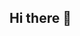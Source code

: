 ## Hi there 👋

<!--
**amanmprojects/amanmprojects** is a ✨ _special_ ✨ repository because its `README.md` (this file) appears on your GitHub profile.

- 🔭 I’m currently working on Sementic Search with Natural Language Capabilities
- 🌱 I’m currently learning Python
- 👯 I’m looking to collaborate on various projects
- 🤔 I’m looking for help with connections & communications.
- 💬 Ask me about anything coding related
- 📫 How to reach me: amanmstudies@gmail.com / 9833006363
-->
